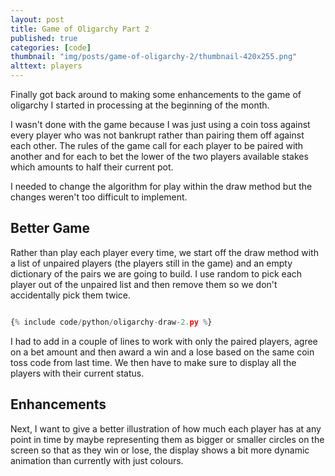 ```yaml
---
layout: post
title: Game of Oligarchy Part 2
published: true
categories: [code]
thumbnail: "img/posts/game-of-oligarchy-2/thumbnail-420x255.png"
alttext: players
---
```


Finally got back around to making some enhancements to the game of oligarchy I started in processing at the beginning of the month. 

I wasn't done with the game because I was just using a coin toss against every player who was not bankrupt rather than pairing them off against each other. The rules of 
the game call for each player to be paired with another and for each to bet the lower of the two players available stakes which amounts to half their current pot.

I needed to change the algorithm for play within the draw method but the changes weren't too difficult to implement. 


## Better Game

Rather than play each player every time, we start off the draw method with a list of unpaired players (the players still in the game) and an empty dictionary of the 
pairs we are going to build. I use random to pick each player out of the unpaired list and then remove them so we don't accidentally pick them twice. 

```python

{% include code/python/oligarchy-draw-2.py %}

```

I had to add in a couple of lines to work with only the paired players, agree on a bet amount and then award a win and a lose based on the same coin toss code from last time. 
We then have to make sure to display all the players with their current status. 


## Enhancements

Next, I want to give a better illustration of how much each player has at any point in time by maybe representing them as bigger 
or smaller circles on the screen so that as they win or lose, the display shows a bit more dynamic animation than currently with 
just colours.


